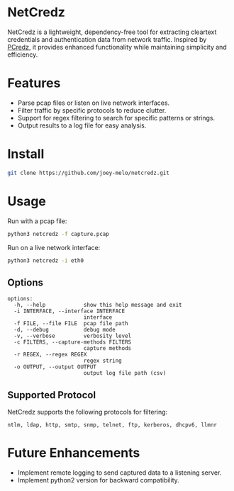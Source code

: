 # NetCredz

NetCredz is a lightweight, dependency-free tool for extracting cleartext
credentials and authentication data from network traffic. Inspired by
[PCredz](https://github.com/lgandx/PCredz), it provides enhanced functionality
while maintaining simplicity and efficiency.

# Features

- Parse pcap files or listen on live network interfaces.
- Filter traffic by specific protocols to reduce clutter.
- Support for regex filtering to search for specific patterns or strings.
- Output results to a log file for easy analysis.

# Install

```sh
git clone https://github.com/joey-melo/netcredz.git
```

# Usage

Run with a pcap file:

```sh
python3 netcredz -f capture.pcap
```

Run on a live network interface:

```sh
python3 netcredz -i eth0 
```

## Options

```
options:
  -h, --help            show this help message and exit
  -i INTERFACE, --interface INTERFACE
                        interface
  -f FILE, --file FILE  pcap file path
  -d, --debug           debug mode
  -v, --verbose         verbosity level
  -c FILTERS, --capture-methods FILTERS
                        capture methods
  -r REGEX, --regex REGEX
                        regex string
  -o OUTPUT, --output OUTPUT
                        output log file path (csv)
```

## Supported Protocol

NetCredz supports the following protocols for filtering:

```
ntlm, ldap, http, smtp, snmp, telnet, ftp, kerberos, dhcpv6, llmnr
```

# Future Enhancements

- Implement remote logging to send captured data to a listening server.
- Implement python2 version for backward compatibility.
